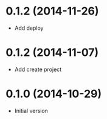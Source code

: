 
# 0.1.2 (2014-11-26)

- Add deploy

# 0.1.2 (2014-11-07)

- Add create project

# 0.1.0 (2014-10-29)

- Initial version
